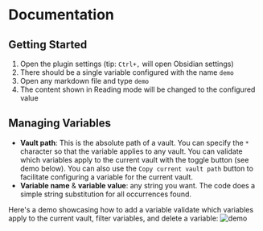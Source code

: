 # Documentation

## Getting Started
1. Open the plugin settings (tip: `Ctrl+,` will open Obsidian settings)
2. There should be a single variable configured with the name `demo`
3. Open any markdown file and type `demo`
4. The content shown in Reading mode will be changed to the configured value

## Managing Variables
- **Vault path**: This is the absolute path of a vault. You can specify the `*` character so that the variable applies to any vault. You can validate which variables apply to the current vault with the toggle button (see demo below). You can also use the `Copy current vault path` button to facilitate configuring a variable for the current vault.
- **Variable name** & **variable value**: any string you want. The code does a simple string substitution for all occurrences found.

Here's a demo showcasing how to add a variable validate which variables apply to the current vault, filter variables, and delete a variable:
![demo](/res/obs-vars-demo.gif)

